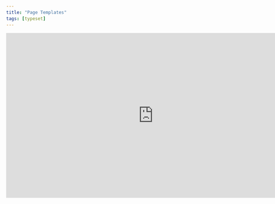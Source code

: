 ```yaml
---
title: "Page Templates"
tags: [typeset]
---
```

 
<html><body><section data-type="chapter" class="hsecchapter" data-hederis-type="hsecchapter" id="typeset-master-pages" data-pi-attrs="id: typeset-master-pages; data-tags: typeset;" role="doc-chapter" data-tags="typeset" data-author-name=" " data-book-title=" " title="Page Templates"><iframe width="800" height="450" src="https://www.youtube.com/embed/OVFvTesq8-E" frameborder="0" allow="accelerometer;" autoplay="" encrypted-media="" gyroscope="" picture-in-picture="" allowfullscreen=""/><p data-embedded-html="true">INTENTIONALLY BLANK</p><p class="hblkp" data-hederis-type="hblkp" id="pBt48e9sG">Page templates control the general layout of all the different sections in your book. This is different from a book&#8217;s design template: a design template includes design instructions for all the paragraphs and elements in your book, as well as the running content, margin widths, and so on. Page templates, however,  determine only the page margins, where the running headers and footers go and what kind of content should appear in them, and how to format that text. Page templates are just one part of a book&#8217;s design template.</p><p class="hblkp" data-hederis-type="hblkp" id="p79OGRaT7">You can configure 5 different page templates: chapters, 2 types of frontmatter, backmatter, and parts. While these page templates are applied to certain types of sections by default, you can change the page template that is used in any section, in the Sections &amp; Text toolset.</p><div class="hwprbox box" data-hederis-type="hwprbox" id="pz6PuVDZp" data-type="sidebar"><p class="hblktype" data-hederis-type="hblktype" id="pAInGYSOp">Note</p><p class="hblkp" data-hederis-type="hblkp" id="pbWBArc1h">We include two types of frontmatter page templates because books will often have certain frontmatter&#8212;like title pages and copyright pages&#8212;that needs a different page layout (e.g., reduced top margin height, or removing all the content from the running headers and footers). </p></div><p class="hblkp" data-hederis-type="hblkp" id="pjOwTpi07">Each type of page template has 4 pages that can be configured:</p><ol class="hwprnumlist" data-hederis-type="hwprnumlist" id="p5OMq1Lx0"><li class="hblkoli" data-hederis-type="hblkoli" id="liXoEwDXG5"><p class="hblkoli" data-hederis-type="hblklip" id="pj0Nig1D5"><strong data-hederis-type="hspanstrong" id="p9sJmUmUd">The first page of the section: </strong>You can change the top and bottom margins for the first page of the section, or change the running header and footer content. For example, you might choose to insert just the page number at the bottom of the first page, and then to include full running headers and footers on your recto and verso pages.</p></li><li class="hblkoli" data-hederis-type="hblkoli" id="li5WCWcpIJ"><p class="hblkoli" data-hederis-type="hblklip" id="pEqNMLWTD"><strong class="hspanstrong" data-hederis-type="hspanstrong" id="pDWhyIpom">Recto and verso pages: </strong>These are the main content pages of your section, and this is also where you set the inside and outside margins that will be applied to all the pages in your section (including first and blank pages).</p></li><li class="hblkoli" data-hederis-type="hblkoli" id="likKiDKSIt"><p class="hblkoli" data-hederis-type="hblklip" id="pDHkHvXT8"><strong class="hspanstrong" data-hederis-type="hspanstrong" id="peSTt4o0Y">Blank pages: </strong>Sometimes a section will include pages that don&#8217;t include any book content&#8212;for example, if this section ends on a recto page, but the next section is required to also start on a recto page, then an extra blank verso page will be added to the end of the first section. In these cases, you can choose to suppress the running header and footer content, or have different running headers and footers appear.</p></li></ol><p class="hblkp" data-hederis-type="hblkp" id="pGMnxBaww">Running headers and footers can consist of text content, or use our built-in variables. To add text to your running headers or footers:</p><ol class="hwprnumlist" data-hederis-type="hwprnumlist" id="peC3iXwX3"><li class="hblkoli" data-hederis-type="hblkoli" id="liKIrDNjVP"><p class="hblkoli" data-hederis-type="hblklip" id="peZGk2gCs">Click the margin area that you want to add content to.</p></li><li class="hblkoli" data-hederis-type="hblkoli" id="li8iy9QOq7"><p class="hblkoli" data-hederis-type="hblklip" id="psFOf1W9p">Click inside the text box, and type an opening quotation mark (&#8220;).</p></li><li class="hblkoli" data-hederis-type="hblkoli" id="liQrEwIUDz"><p class="hblkoli" data-hederis-type="hblklip" id="pHq8NAPAI">Now type the text that you want to appear, and then type a closing quotation mark (&#8221;).</p></li><li class="hblkoli" data-hederis-type="hblkoli" id="liGnvaGCdQ"><p class="hblkoli" data-hederis-type="hblklip" id="pYPKrLqAc">Finally, press the Enter or Return key. Your text will appear as a gray bubble. To remove your typed text, simply press the X immediately to the right of the gray bubble.</p></li></ol><p class="hblkp" data-hederis-type="hblkp" id="pU79Df6Ey">Variables let you insert dynamic content that is pulled right from your book text, like the most recent chapter title, the book title, or the author name. You can also insert a variable to dynamically add the up-to-date page number. To include a variable, simply click on it and it will appear in the text box as a green bubble.</p><figure class="hwprfig" data-hederis-type="hwprfig" id="pvSZ0Xut8"><img data-hederis-type="hblkimg" class="hblkimg" id="pQjCpOW9I" src="/images/runheadfoot.png" data-img-src="/images/runheadfoot.png"/><p class="hblkcaption" data-hederis-type="hblkcaption" id="p5tu5E5qf">This example shows a running footer that uses our built-in Page Number variable, and a running header with text content.</p></figure><p class="hblkp" data-hederis-type="hblkp" id="pEwsdtmnZ">You can also combine text and variables, by following the same steps above for each type of content you want to include.</p></section></body></html>
